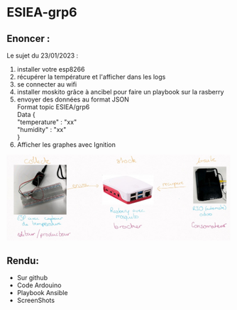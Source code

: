 # ESIEA-grp6

## Enoncer :
Le sujet du 23/01/2023 : 
1. installer votre esp8266
2. récupérer la température et l'afficher dans les logs
3. se connecter au wifi
4. installer moskito grâce à ancibel pour faire un playbook sur la rasberry
5. envoyer des données au format JSON  
    Format topic ESIEA/grp6  
    Data {  
        "temperature" : "xx"  
        "humidity" : "xx"  
    }  
6. Afficher les graphes avec Ignition

![shema](./ScreenShot/shema.jpg)

## Rendu:
- Sur github
- Code Ardouino
- Playbook Ansible
- ScreenShots
